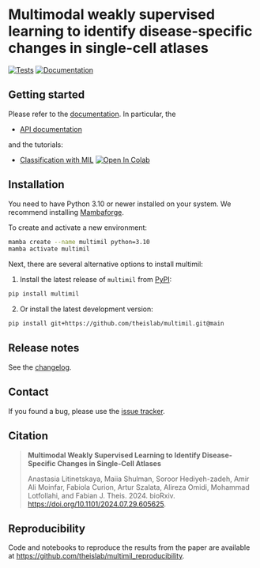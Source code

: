 # Multimodal weakly supervised learning to identify disease-specific changes in single-cell atlases

[![Tests][badge-tests]][link-tests]
[![Documentation][badge-docs]][link-docs]

[badge-tests]: https://img.shields.io/github/actions/workflow/status/theislab/multimil/test.yaml?branch=main
[link-tests]: https://github.com/theislab/multimil/actions/workflows/test.yml
[badge-docs]: https://img.shields.io/readthedocs/multimil
[badge-colab]: https://colab.research.google.com/assets/colab-badge.svg

## Getting started

Please refer to the [documentation][link-docs]. In particular, the

-   [API documentation][link-api]

and the tutorials:

<!--
-   [Paired integration and query-to-reference mapping](https://multimil.readthedocs.io/en/latest/notebooks/paired_integration_cite-seq.html) [![Open In Colab][badge-colab]](https://colab.research.google.com/github/theislab/multimil/blob/main/docs/notebooks/paired_integration_cite-seq.ipynb)
-   [Trimodal integration and query-to-reference mapping](https://multimil.readthedocs.io/en/latest/notebooks/trimodal_integration.html) [![Open In Colab][badge-colab]](https://colab.research.google.com/github/theislab/multimil/blob/main/docs/notebooks/trimodal_integration.ipynb) -->

-   [Classification with MIL](https://multimil.readthedocs.io/en/latest/notebooks/mil_classification.html) [![Open In Colab][badge-colab]](https://colab.research.google.com/github/theislab/multimil/blob/main/docs/notebooks/mil_classification.ipynb)

## Installation

You need to have Python 3.10 or newer installed on your system. We recommend installing [Mambaforge](https://github.com/conda-forge/miniforge#mambaforge).

To create and activate a new environment:

```bash
mamba create --name multimil python=3.10
mamba activate multimil
```

Next, there are several alternative options to install multimil:

1. Install the latest release of `multimil` from [PyPI][link-pypi]:

```bash
pip install multimil
```

2. Or install the latest development version:

```bash
pip install git+https://github.com/theislab/multimil.git@main
```

## Release notes

See the [changelog][changelog].

## Contact

If you found a bug, please use the [issue tracker][issue-tracker].

## Citation

> **Multimodal Weakly Supervised Learning to Identify Disease-Specific Changes in Single-Cell Atlases**
>
> Anastasia Litinetskaya, Maiia Shulman, Soroor Hediyeh-zadeh, Amir Ali Moinfar, Fabiola Curion, Artur Szalata, Alireza Omidi, Mohammad Lotfollahi, and Fabian J. Theis. 2024. bioRxiv. https://doi.org/10.1101/2024.07.29.605625.

## Reproducibility

Code and notebooks to reproduce the results from the paper are available at https://github.com/theislab/multimil_reproducibility.

[issue-tracker]: https://github.com/theislab/multimil/issues
[changelog]: https://multimil.readthedocs.io/latest/changelog.html
[link-docs]: https://multimil.readthedocs.io
[link-api]: https://multimil.readthedocs.io/latest/api.html
[link-pypi]: https://pypi.org/project/multimil
